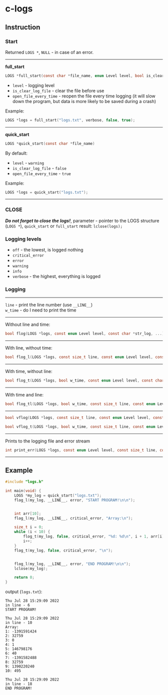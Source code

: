 # c-logs

## Instruction

### Start
Returned `LOGS *`, `NULL` - in case of an error.

---
**full_start**

```c
LOGS *full_start(const char *file_name, enum Level level, bool is_clear_log_file,  bool open_file_every_time)
```
* `level` - logging level
* `is_clear_log_file` - clear the file before use
* `open_file_every_time` - reopen the file every time logging (it will slow down the program, but data is more likely to be saved during a crash)

Example:
```c
LOGS *logs = full_start("logs.txt", verbose, false, true);
```

---
**quick_start**

```c
LOGS *quick_start(const char *file_name)
```

By default:
* `level` - `warning`
* `is_clear_log_file` - `false`
* `open_file_every_time` - `true`

Example:
```c
LOGS *logs = quick_start("logs.txt");
```

---

### CLOSE
***Do not forget to close the logs!***, parameter - pointer to the LOGS structure (`LOGS *`), `quick_start` or `full_start` result:
`lclose(logs);`

### Logging levels
* `off` - the lowest, is logged nothing
* `critical_error`
* `error`
* `warning`
* `info`
* `verbose` - the highest, everything is logged

### Logging

---
`line` - print the line number (use `__LINE__`)\
`w_time` - do I need to print the time

---

Without line and time:
```c
bool flog(LOGS *logs, const enum Level level, const char *str_log, ...)
```
---

With line, without time:
```c
bool flog_l(LOGS *logs, const size_t line, const enum Level level, const char *str_log, ...)
```
---

With time, without line:
```c
bool flog_t(LOGS *logs, bool w_time, const enum Level level, const char *str_log, ...)
```
---

With time and line:
```c
bool flog_tl(LOGS *logs, bool w_time, const size_t line, const enum Level level, const char *str_log, ...)
```

---

```c
bool vflog(LOGS *logs, const size_t line, const enum Level level, const char *str_log, va_list args)
```
```c
bool vflog_t(LOGS *logs, bool w_time, const size_t line, const enum Level level, const char *str_log, va_list args)
```

---

Prints to the logging file and error stream
```c
int print_err(LOGS *logs, const enum Level level, const size_t line, const char *str_err, ...)
```

---

## Example

```c
#include "logs.h"

int main(void) {
    LOGS *my_log = quick_start("logs.txt");
    flog_l(my_log, __LINE__, error, "START PROGRAM!\n\n");


    int arr[10];
    flog_l(my_log, __LINE__, critical_error, "Array:\n");

    size_t i = 0;
    while (i < 10) {
        flog_t(my_log, false, critical_error, "%d: %d\n", i + 1, arr[i]);
        i++;
    }
    flog_t(my_log, false, critical_error, "\n");


    flog_l(my_log, __LINE__, error, "END PROGRAM!\n\n");
    lclose(my_log);

    return 0;
}
```

output (`logs.txt`):

```
Thu Jul 28 15:29:09 2022
in line - 6
START PROGRAM!

Thu Jul 28 15:29:09 2022
in line - 10
Array:
1: -1391591424
2: 32759
3: 0
4: 1
5: 146798176
6: 40
7: -1391582488
8: 32759
9: 1390220240
10: 495

Thu Jul 28 15:29:09 2022
in line - 18
END PROGRAM!
```
